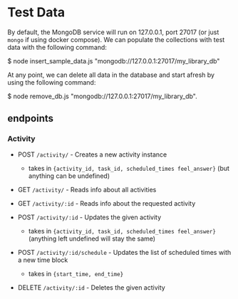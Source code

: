 # Test Data

By default, the MongoDB service will run on 127.0.0.1, port 27017 (or just `mongo` if using docker compose). We can populate the collections with test data with the following command:

$ node insert_sample_data.js "mongodb://127.0.0.1:27017/my_library_db"

At any point, we can delete all data in the database and start afresh by using the following command:

$ node remove_db.js "mongodb://127.0.0.1:27017/my_library_db".

## endpoints

### Activity

* POST `/activity/` - Creates a new activity instance
    * takes in `{activity_id, task_id, scheduled_times feel_answer}` (but anything can be undefined)

* GET `/activity/` - Reads info about all activities
* GET `/activity/:id` - Reads info about the requested activity
* POST `/activity/:id` - Updates the given activity
    * takes in `{activity_id, task_id, scheduled_times feel_answer}` (anything left undefined will stay the same)
* POST `/activity/:id/schedule` - Updates the list of scheduled times with a new time block
    * takes in `{start_time, end_time}`
* DELETE `/activity/:id` - Deletes the given activity